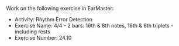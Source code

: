 Work on the following exercise in EarMaster:
- Activity: Rhythm Error Detection
- Exercise Name: 4/4 - 2 bars: 16th & 8th notes, 16th & 8th triplets - including rests
- Exercise Number: 24.10
